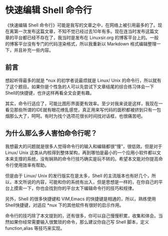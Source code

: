 # 快速编辑 Shell 命令行

《快速编辑 Shell 命令行》可能是我写的文章之中，在网络上被引用最多的了。现在离第一次发布这篇文章，不知不觉已经过去10年有多。现在连当时发布这篇文章的平台都已经不存在了，我当时是发布在 Linuxsir.org 的博客平台上的。一般的博客平台没有专门的代码渲染格式，所以我重新以 Markdown 格式编辑整理一下，并且补充一些内容。

## 前言

想起听得最多的就是 \*nux 的初学者说最烦就是 Linux/ Unix 的命令行，所以就有了这个题目。如果你是个性急的人可以先尝试下文章结尾的综合练习体会一下Shell的快捷键，也许这样再看全文会更有趣。

其实，命令行适应了，可能比图形界面更有效率。至少对我来说是这样，我现在一看见那些所谓的IDE就有眼花缭乱感觉，真正用来写代码的面积都被挤到只有一包烟那么大了，呵呵。有时为找个选项花很长时间找对话框，也很痛苦吧。

## 为什么那么多人害怕命令行呢？

我想最大的问题就是很多人觉得命令行的输入和编辑都很“慢”，很低效。但是对于 Linux/ Unix 这类从内核得到整体架构，再到哪怕是最小的一个应用小软件都以文本来支撑的系统，没有娴熟的命令行技巧确实是玩不转的。希望本文能对你提高命令行使用效率有帮助。

但是由于 Linux/ Unix 的发行版实在是太多，Shell 的主流版本也有好几个，所以，本文所说的内容，可能和你的系统有出入，但是思想是一样的，在你自己的平台上摸索一下，你也会找到你的平台太下编辑命令行的技巧和规律。

另外，Shell 的很多快捷键和 VIM,Emacs 的快捷键是相通的，所以，熟练使用Shell快捷键，对适应 \*nux 下的其他软件有很好的启示作用。

命令行的技巧除了本文提到的，还有很多，你可以自己慢慢积累，收集和体会。当然如果你经常需要输入很繁琐的命令，那么建议你自己写 Shell 脚本，定义 function,alias 等技巧来实现。